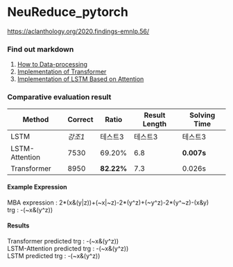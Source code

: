 # NeuReduce_pytorch
https://aclanthology.org/2020.findings-emnlp.56/

### Find out markdown
1. [How to Data-processing](https://github.com/DolceLatte/NeuReduce_pytorch/blob/main/How%20to%20Data%20pre-processing.md)<br/>
2. [Implementation of Transformer](https://github.com/DolceLatte/NeuReduce_pytorch/blob/main/Model_summary.md)<br/>
3. [Implementation of LSTM Based on Attention](https://github.com/DolceLatte/NeuReduce_pytorch/blob/main/LSTM.md)<br/>

### Comparative evaluation result
|Method|Correct|Ratio|Result Length|Solving Time
|---|---|---|---|---|
|LSTM|*강조1*|테스트3|테스트3|테스트3|
|LSTM-Attention|7530|69.20%|6.8|**0.007s**|
|Transformer|8950|**82.22%**|7.3|0.026s|


#### Example Expression
MBA expression : 2*(x&(y|z))+(~x|~z)-2*(y^z)+(~y^z)-2*(y^~z)-(x&y) <br/>
trg : -(~x&(y^z))<br/>

#### Results
Transformer predicted trg : -(~x&(y^z))<br/>
LSTM-Attention predicted trg : -(~x&(y^z))<br/>
LSTM predicted trg : -(~x&(y^z))<br/>
